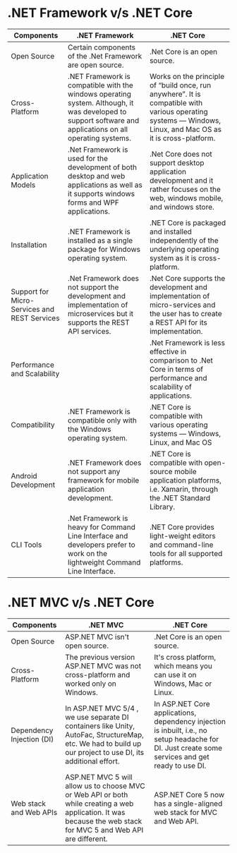#  .NET Framework v/s .NET Core 
| Components |.NET Framework |  .NET Core | 
| ------------ | ---------- | ------- | 
| Open Source		 |Certain components of the .Net Framework are open source. |  .Net Core is an open source. | 
| Cross-Platform | .NET Framework is compatible with the windows operating system. Although, it was developed to support software and applications on all operating systems. |	Works on the principle of “build once, run anywhere”. It is compatible with various operating systems — Windows, Linux, and Mac OS as it is cross-platform. | 
| Application Models | .Net Framework is used for the development of both desktop and web applications as well as it supports windows forms and WPF applications. |  .Net Core does not support desktop application development and it rather focuses on the web, windows mobile, and windows store. | 
| Installation | .NET Framework is installed as a single package for Windows operating system. | 	.NET Core is packaged and installed independently of the underlying operating system as it is cross-platform. | 
| Support for Micro-Services and REST Services | .Net Framework does not support the development and implementation of microservices but it supports the REST API services. | .Net Core supports the development and implementation of micro-services and the user has to create a REST API for its implementation. |
| Performance and Scalability | 	 | .Net Framework is less effective in comparison to .Net Core in terms of performance and scalability of applications. |  .NET Core offers high performance and scalability.
| Compatibility |  .NET Framework is compatible only with the Windows operating system. | 	.NET Core is compatible with various operating systems — Windows, Linux, and Mac OS |
| Android Development |  .NET Framework does not support any framework for mobile application development. | .NET Core is compatible with open-source mobile application platforms, i.e. Xamarin, through the .NET Standard Library. |
| CLI Tools |  	.Net Framework is heavy for Command Line Interface and developers prefer to work on the lightweight Command Line Interface. | .NET Core provides light-weight editors and command-line tools for all supported platforms. |


#  .NET MVC v/s .NET Core
| Components | .NET MVC | .NET Core | 
| ------------ | ---------- | ------- | 
| Open Source		 |ASP.NET MVC isn't open source. |  .Net Core is an open source. | 
| Cross-Platform | The previous version ASP.NET MVC was not cross-platform and worked only on Windows. | It's cross platform, which means you can use it on Windows, Mac or Linux. | 
| Dependency Injection (DI) |  In ASP.NET MVC 5/4 , we use separate DI containers like Unity, AutoFac, StructureMap, etc. We had to build up our project to use DI, its additional effort. |In ASP.NET Core applications, dependency injection is inbuilt, i.e., no setup headache for DI. Just create some services and get ready to use DI. | 
| Web stack and Web APIs | ASP.NET MVC 5 will allow us to choose MVC or Web API or both while creating a web application. It was because the web stack for MVC 5 and Web API are different. | ASP.NET Core 5 now has a single-aligned web stack for MVC and Web API.	 |
